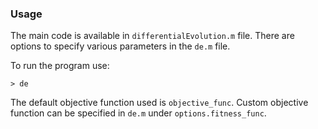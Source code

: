 ### Usage
The main code is available in `differentialEvolution.m` file. There are options to specify various parameters in the `de.m` file. 

To run the program use:
```
> de
```
The default objective function used is `objective_func`. Custom objective function can be specified in `de.m` under `options.fitness_func`.
